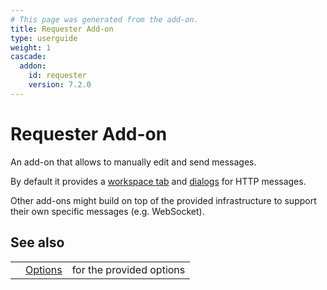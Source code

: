 ```yaml
---
# This page was generated from the add-on.
title: Requester Add-on
type: userguide
weight: 1
cascade:
  addon:
    id: requester
    version: 7.2.0
---
```


# Requester Add-on

An add-on that allows to manually edit and send messages.

By default it provides a [workspace tab](/docs/desktop/addons/requester/tab/) and [dialogs](/docs/desktop/addons/requester/dialogs/) for HTTP messages.

Other add-ons might build on top of the provided infrastructure
to support their own specific messages (e.g. WebSocket).

## See also

|   |                                                    |                          |
|---|----------------------------------------------------|--------------------------|
|   | [Options](/docs/desktop/addons/requester/options/) | for the provided options |

